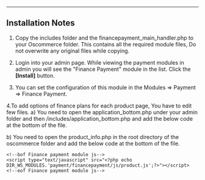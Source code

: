  -----------------
Installation Notes      
------------------

1. Copy the includes folder and the financepayment_main_handler.php to your Oscommerce folder. This contains all the required module files, Do not overwrite any original files while copying.

2. Login into your admin page. While viewing the payment modules in admin you will see the "Finance Payment" module in the list. Click the **[Install]** button.

3. You can set the configuration of this module in the Modules => Payment => Finance Payment.

4.To add options of finance plans for each product page, You have to edit few files.
   a) You need to open the application_bottom.php under your admin folder and then /includes/application_bottom.php and add the below code at the bottom of the file.
   <!--bof Finance payment module js-->
  <script type="text/javascript" src="<?php echo '../includes/modules/payment/financepayment/js/product_admin.js';?>"></script>
  <!--eof Finance payment module js-->

   b) You need to open the product_info.php in the root directory of the oscommerce folder and add the below code at the bottom of the file.

    <!--bof Finance payment module js-->
    <script type="text/javascript" src="<?php echo DIR_WS_MODULES.'payment/financepayment/js/product.js';?>"></script>
    <!--eof Finance payment module js-->